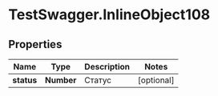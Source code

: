 # TestSwagger.InlineObject108

## Properties

Name | Type | Description | Notes
------------ | ------------- | ------------- | -------------
**status** | **Number** | Статус | [optional] 


